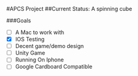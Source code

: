 #APCS Project
##Current Status: A spinning cube

###Goals
- [ ] A Mac to work with
- [X] IOS Testing
- [ ] Decent game/demo design
- [ ] Unity Game
- [ ] Running On Iphone
- [ ] Google Cardboard Compatible